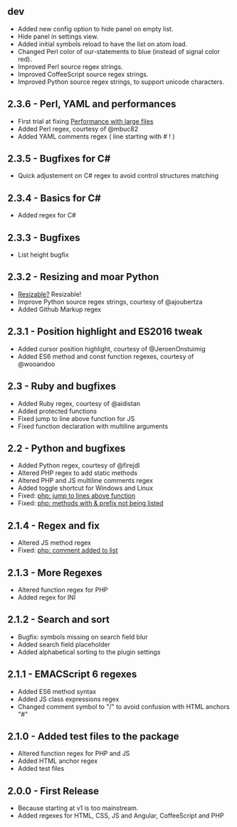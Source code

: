 ## dev
* Added new config option to hide panel on empty list.
* Hide panel in settings view.
* Added initial symbols reload to have the list on atom load.
* Changed Perl color of our-statements to blue (instead of signal color red).
* Improved Perl source regex strings.
* Improved CoffeeScript source regex strings.
* Improved Python source regex strings, to support unicode characters.

## 2.3.6 - Perl, YAML and performances
* First trial at fixing [Performance with large files](https://github.com/7ute/symbols-list/issues/36)
* Added Perl regex, courtesy of @mbuc82
* Added YAML comments regex ( line starting with # ! )

## 2.3.5 - Bugfixes for C#
* Quick adjustement on C# regex to avoid control structures matching

## 2.3.4 - Basics for C#
* Added regex for C#

## 2.3.3 - Bugfixes
* List height bugfix

## 2.3.2 - Resizing and moar Python
* [Resizable?](https://github.com/7ute/symbols-list/issues/19) Resizable!
* Improve Python source regex strings, courtesy of @ajoubertza
* Added Github Markup regex

## 2.3.1 - Position highlight and ES2016 tweak
* Added cursor position highlight, courtesy of @JeroenOnstuimig
* Added ES6 method and const function regexes, courtesy of @wooandoo

## 2.3 - Ruby and bugfixes
* Added Ruby regex, courtesy of @aidistan
* Added protected functions
* Fixed jump to line above function for JS
* Fixed function declaration with multiline arguments

## 2.2 - Python and bugfixes
* Added Python regex, courtesy of @firejdl
* Altered PHP regex to add static methods
* Altered PHP and JS multiline comments regex
* Added toggle shortcut for Windows and Linux
* Fixed: [php: jump to lines above function](https://github.com/7ute/symbols-list/issues/8)
* Fixed: [php: methods with & prefix not being listed](https://github.com/7ute/symbols-list/issues/9)

## 2.1.4 - Regex and fix
* Altered JS method regex
* Fixed: [php: comment added to list](https://github.com/7ute/symbols-list/issues/7)

## 2.1.3 - More Regexes
* Altered function regex for PHP
* Added regex for INI

## 2.1.2 - Search and sort
* Bugfix: symbols missing on search field blur
* Added search field placeholder
* Added alphabetical sorting to the plugin settings

## 2.1.1 - EMACScript 6 regexes
* Added ES6 method syntax
* Added JS class expressions regex
* Changed comment symbol to "/" to avoid confusion with HTML anchors "#"

## 2.1.0 - Added test files to the package
* Altered function regex for PHP and JS
* Added HTML anchor regex
* Added test files

## 2.0.0 - First Release
* Because starting at v1 is too mainstream.
* Added regexes for HTML, CSS, JS and Angular, CoffeeScript and PHP
